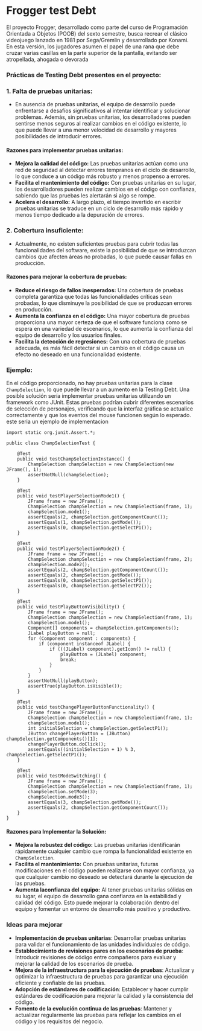 
# Frogger test Debt

El proyecto Frogger, desarrollado como parte del curso de Programación Orientada a Objetos (POOB) del sexto semestre, busca recrear el clásico videojuego lanzado en 1981 por Sega/Gremlin y desarrollado por Konami. En esta versión, los jugadores asumen el papel de una rana que debe cruzar varias casillas en la parte superior de la pantalla, evitando ser atropellada, ahogada o devorada
### Prácticas de Testing Debt presentes en el proyecto:

### 1. **Falta de pruebas unitarias:**
- En ausencia de pruebas unitarias, el equipo de desarrollo puede enfrentarse a desafíos significativos al intentar identificar y solucionar problemas. Además, sin pruebas unitarias, los desarrolladores pueden sentirse menos seguros al realizar cambios en el código existente, lo que puede llevar a una menor velocidad de desarrollo y mayores posibilidades de introducir errores.

#### Razones para implementar pruebas unitarias:
- **Mejora la calidad del código:** Las pruebas unitarias actúan como una red de seguridad al detectar errores tempranos en el ciclo de desarrollo, lo que conduce a un código más robusto y menos propenso a errores.
- **Facilita el mantenimiento del código:** Con pruebas unitarias en su lugar, los desarrolladores pueden realizar cambios en el código con confianza, sabiendo que las pruebas les alertarán si algo se rompe.
- **Acelera el desarrollo:** A largo plazo, el tiempo invertido en escribir pruebas unitarias se traduce en un ciclo de desarrollo más rápido y menos tiempo dedicado a la depuración de errores.

### 2. **Cobertura insuficiente:**
- Actualmente, no existen suficientes pruebas para cubrir todas las funcionalidades del software, existe la posibilidad de que se introduzcan cambios que afecten áreas no probadas, lo que puede causar fallas en producción.

#### Razones para mejorar la cobertura de pruebas:
- **Reduce el riesgo de fallos inesperados:** Una cobertura de pruebas completa garantiza que todas las funcionalidades críticas sean probadas, lo que disminuye la posibilidad de que se produzcan errores en producción.
- **Aumenta la confianza en el código:** Una mayor cobertura de pruebas proporciona una mayor certeza de que el software funciona como se espera en una variedad de escenarios, lo que aumenta la confianza del equipo de desarrollo y los usuarios finales.
- **Facilita la detección de regresiones:** Con una cobertura de pruebas adecuada, es más fácil detectar si un cambio en el código causa un efecto no deseado en una funcionalidad existente.

### Ejemplo:
En el código proporcionado, no hay pruebas unitarias para la clase `ChampSelection`, lo que puede llevar a un aumento en la Testing Debt. Una posible solución sería implementar pruebas unitarias utilizando un framework como JUnit. Estas pruebas podrían cubrir diferentes escenarios de selección de personajes, verificando que la interfaz gráfica se actualice correctamente y que los eventos del mouse funcionen según lo esperado.
este seria un ejemplo de implementacion 
```import org.junit.Test;
import static org.junit.Assert.*;

public class ChampSelectionTest {

    @Test
    public void testChampSelectionInstance() {
        ChampSelection champSelection = new ChampSelection(new JFrame(), 1);
        assertNotNull(champSelection);
    }

    @Test
    public void testPlayerSelectionMode1() {
        JFrame frame = new JFrame();
        ChampSelection champSelection = new ChampSelection(frame, 1);
        champSelection.mode1();
        assertEquals(2, champSelection.getComponentCount());
        assertEquals(1, champSelection.getMode());
        assertEquals(0, champSelection.getSelectP1());
    }

    @Test
    public void testPlayerSelectionMode2() {
        JFrame frame = new JFrame();
        ChampSelection champSelection = new ChampSelection(frame, 2);
        champSelection.mode2();
        assertEquals(2, champSelection.getComponentCount());
        assertEquals(2, champSelection.getMode());
        assertEquals(0, champSelection.getSelectP1());
        assertEquals(0, champSelection.getSelectP2());
    }

    @Test
    public void testPlayButtonVisibility() {
        JFrame frame = new JFrame();
        ChampSelection champSelection = new ChampSelection(frame, 1);
        champSelection.mode1();
        Component[] components = champSelection.getComponents();
        JLabel playButton = null;
        for (Component component : components) {
            if (component instanceof JLabel) {
                if (((JLabel) component).getIcon() != null) {
                    playButton = (JLabel) component;
                    break;
                }
            }
        }
        assertNotNull(playButton);
        assertTrue(playButton.isVisible());
    }

    @Test
    public void testChangePlayerButtonFunctionality() {
        JFrame frame = new JFrame();
        ChampSelection champSelection = new ChampSelection(frame, 1);
        champSelection.mode1();
        int initialSelection = champSelection.getSelectP1();
        JButton changePlayerButton = (JButton) champSelection.getComponents()[1];
        changePlayerButton.doClick();
        assertEquals((initialSelection + 1) % 3, champSelection.getSelectP1());
    }

    @Test
    public void testModeSwitching() {
        JFrame frame = new JFrame();
        ChampSelection champSelection = new ChampSelection(frame, 1);
        champSelection.setMode(3);
        champSelection.mode3();
        assertEquals(3, champSelection.getMode());
        assertEquals(2, champSelection.getComponentCount());
    }
}
```
#### Razones para Implementar la Solución:
- **Mejora la robustez del código:** Las pruebas unitarias identificarán rápidamente cualquier cambio que rompa la funcionalidad existente en `ChampSelection`.
- **Facilita el mantenimiento:** Con pruebas unitarias, futuras modificaciones en el código pueden realizarse con mayor confianza, ya que cualquier cambio no deseado se detectará durante la ejecución de las pruebas.
- **Aumenta laconfianza del equipo:** Al tener pruebas unitarias sólidas en su lugar, el equipo de desarrollo gana confianza en la estabilidad y calidad del código. Esto puede mejorar la colaboración dentro del equipo y fomentar un entorno de desarrollo más positivo y productivo.

### Ideas para mejorar 
- **Implementación de pruebas unitarias**: Desarrollar pruebas unitarias para validar el funcionamiento de las unidades individuales de código.
- **Establecimiento de revisiones pares en los escenarios de prueba**: Introducir revisiones de código entre compañeros para evaluar y mejorar la calidad de los escenarios de prueba.
- **Mejora de la infraestructura para la ejecución de pruebas**: Actualizar y optimizar la infraestructura de pruebas para garantizar una ejecución eficiente y confiable de las pruebas.
- **Adopción de estándares de codificación**: Establecer y hacer cumplir estándares de codificación para mejorar la calidad y la consistencia del código.
- **Fomento de la evolución continua de las pruebas**: Mantener y actualizar regularmente las pruebas para reflejar los cambios en el código y los requisitos del negocio.